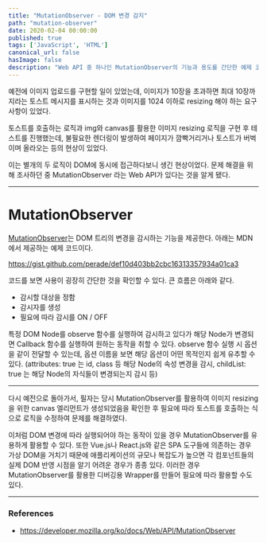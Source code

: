 ```yaml
---
title: "MutationObserver - DOM 변경 감지"
path: "mutation-observer"
date: 2020-02-04 00:00:00
published: true
tags: ['JavaScript', 'HTML']
canonical_url: false
hasImage: false
description: "Web API 중 하나인 MutationObserver의 기능과 용도를 간단한 예제 코드와 함께 알아본다."
---
```


예전에 이미지 업로드를 구현할 일이 있었는데, 이미지가 10장을 초과하면 최대 10장까지라는 토스트 메시지를 표시하는 것과 이미지를 1024 이하로 resizing 해야 하는 요구사항이 있었다.

토스트를 호출하는 로직과 img와 canvas를 활용한 이미지 resizing 로직을 구현 후 테스트를 진행했는데, 불필요한 렌더링이 발생하여 페이지가 깜빡거리거나 토스트가 버벅이며 올라오는 등의 현상이 있었다.

이는 별개의 두 로직이 DOM에 동시에 접근하다보니 생긴 현상이었다. 문제 해결을 위해 조사하던 중 MutationObserver 라는 Web API가 있다는 것을 알게 됐다.

***

# MutationObserver

[MutationObserver](https://developer.mozilla.org/ko/docs/Web/API/MutationObserver)는 DOM 트리의 변경을 감시하는 기능을 제공한다. 아래는 MDN에서 제공하는 예제 코드이다.

https://gist.github.com/perade/def10d403bb2cbc16313357934a01ca3

코드를 보면 사용이 굉장히 간단한 것을 확인할 수 있다. 큰 흐름은 아래와 같다.

- 감시할 대상을 정함
- 감시자를 생성
- 필요에 따라 감시를 ON / OFF

특정 DOM Node를 observe 함수를 실행하여 감시하고 있다가 해당 Node가 변경되면 Callback 함수를 실행하여 원하는 동작을 취할 수 있다. observe 함수 실행 시 옵션을 같이 전달할 수 있는데, 옵션 이름을 보면 해당 옵션이 어떤 목적인지 쉽게 유추할 수 있다. (attributes: true 는 id, class 등 해당 Node의 속성 변경을 감시, childList: true 는 해당 Node의 자식들이 변경되는지 감시 등)

***

다시 예전으로 돌아가서, 필자는 당시 MutationObserver를 활용하여 이미지 resizing을 위한 canvas 엘리먼트가 생성되었음을 확인한 후 필요에 따라 토스트를 호출하는 식으로 로직을 수정하여 문제를 해결하였다.

이처럼 DOM 변경에 따라 실행되어야 하는 동작이 있을 경우 MutationObserver를 유용하게 활용할 수 있다. 또한 Vue.js나 React.js와 같은 SPA 도구들에 의존하는 경우 가상 DOM을 거치기 때문에 애플리케이션의 규모나 복잡도가 높으면 각 컴포넌트들의 실제 DOM 반영 시점을 알기 어려운 경우가 종종 있다. 이러한 경우 MutationObserver를 활용한 디버깅용 Wrapper를 만들어 필요에 따라 활용할 수도 있다.

***

### References

- https://developer.mozilla.org/ko/docs/Web/API/MutationObserver